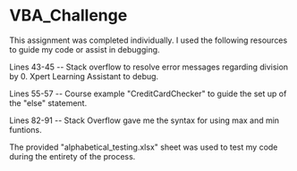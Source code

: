 # VBA_Challenge

This assignment was completed individually. I used the following resources to guide my code or assist in debugging. 

Lines 43-45 -- Stack overflow to resolve error messages regarding division by 0. Xpert Learning Assistant to debug. 

Lines 55-57 -- Course example "CreditCardChecker" to guide the set up of the "else" statement. 

Lines 82-91 -- Stack Overflow gave me the syntax for using max and min funtions.


The provided "alphabetical_testing.xlsx" sheet was used to test my code during the entirety of the process. 